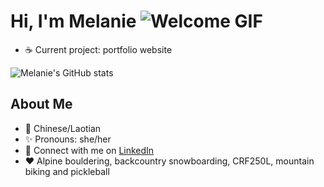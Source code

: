 # Hi, I'm Melanie ![Welcome GIF](https://i.imgur.com/VnCaMsq.gif)
- :coffee: Current project: portfolio website

![Melanie's GitHub stats](https://github-readme-stats.vercel.app/api?username=daomeow&show_icons=true&theme=dracula)

## About Me 
- :rice: Chinese/Laotian
- :sparkles: Pronouns: she/her
- :wave: Connect with me on [LinkedIn](https://www.linkedin.com/in/melanie-daoheuang-71516bb2/)
- :heart: Alpine bouldering, backcountry snowboarding, CRF250L, mountain biking and pickleball




